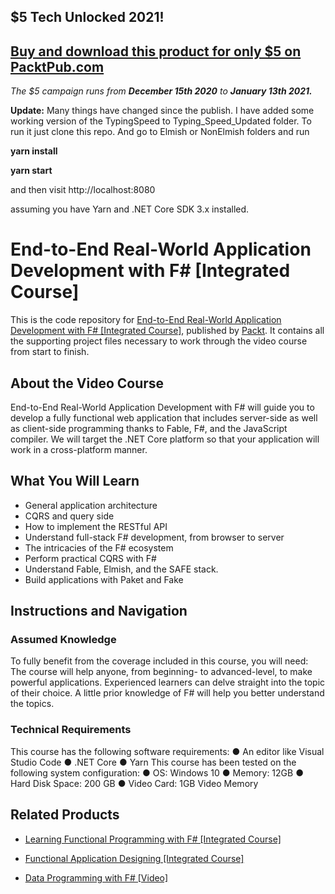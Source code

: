## $5 Tech Unlocked 2021!
[Buy and download this product for only $5 on PacktPub.com](https://www.packtpub.com/)
-----
*The $5 campaign         runs from __December 15th 2020__ to __January 13th 2021.__*

**Update:** Many things have changed since the publish. I have added some working version of the TypingSpeed to
Typing_Speed_Updated folder. To run it just clone this repo. And go to Elmish or NonElmish folders and run

**yarn install**

**yarn start**
 
and then visit http://localhost:8080

assuming you have Yarn and .NET Core SDK 3.x installed.


# End-to-End Real-World Application Development with F# [Integrated Course]
This is the code repository for [End-to-End Real-World Application Development with F# [Integrated Course]](https://www.packtpub.com/web-development/end-end-real-world-application-development-f-integrated-course?utm_source=github&utm_medium=repository&utm_campaign=9781788478748), published by [Packt](https://www.packtpub.com/?utm_source=github). It contains all the supporting project files necessary to work through the video course from start to finish.
## About the Video Course
End-to-End Real-World Application Development with F# will guide you to develop a fully functional web application that includes server-side as well as client-side programming thanks to Fable, F#, and the JavaScript compiler. We will target the .NET Core platform so that your application will work in a cross-platform manner.

<H2>What You Will Learn</H2>
<DIV class=book-info-will-learn-text>
<UL>
<LI>General application architecture 
<LI>CQRS and query side 
<LI>How to implement the RESTful API 
<LI>Understand full-stack F# development, from browser to server 
<LI>The intricacies of the F# ecosystem 
<LI>Perform practical CQRS with F# 
<LI>Understand Fable, Elmish, and the SAFE stack. 
<LI>Build applications with Paket and Fake </LI></UL></DIV>

## Instructions and Navigation
### Assumed Knowledge
To fully benefit from the coverage included in this course, you will need:<br/>
The course will help anyone, from beginning- to advanced-level, to make powerful applications. Experienced learners can delve straight into the topic of their choice. A little prior knowledge of F# will help you better understand the topics.	
### Technical Requirements
This course has the following software requirements:
●	An editor like Visual Studio Code
●	.NET Core
●	Yarn
This course has been tested on the following system configuration:
●	OS: Windows 10
●	Memory: 12GB
●	Hard Disk Space: 200 GB
●	Video Card: 1GB Video Memory

## Related Products
* [Learning Functional Programming with F# [Integrated Course]](https://www.packtpub.com/web-development/learning-functional-programming-f-integrated-course?utm_source=github&utm_medium=repository&utm_campaign=9781788477840)

* [Functional Application Designing [Integrated Course]](https://www.packtpub.com/web-development/functional-application-designing-integrated-course?utm_source=github&utm_medium=repository&utm_campaign=9781788479370)

* [Data Programming with F# [Video]](https://www.packtpub.com/application-development/data-programming-f-video?utm_source=github&utm_medium=repository&utm_campaign=9781788479967)

